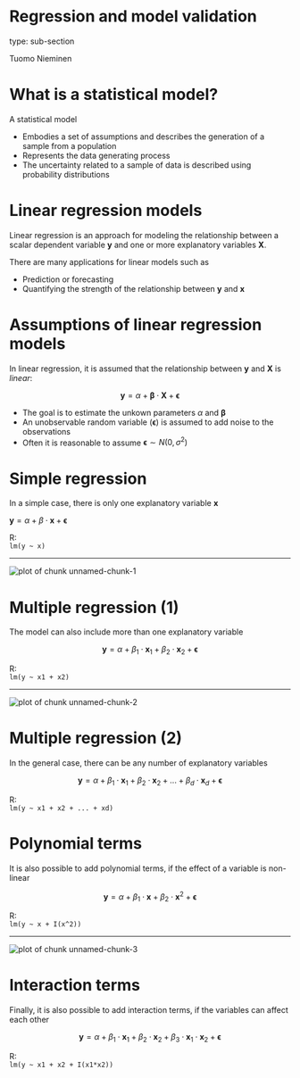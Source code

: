 

Regression and model validation
========================================================
type: sub-section

Tuomo Nieminen

What is a statistical model?
========================================================

A statistical model 

- Embodies a set of assumptions and describes the generation of a sample from a population
- Represents the data generating process
- The uncertainty related to a sample of data is described using probability distributions

<!-- source: [wikipedia](https://en.wikipedia.org/wiki/Statistical_model) -->

Linear regression models
========================================================

Linear regression is an approach for modeling the relationship between a scalar dependent variable $\mathbf{y}$ and one or more explanatory variables $\mathbf{X}$.  

There are many applications for linear models such as

- Prediction or forecasting
- Quantifying the strength of the relationship between $\mathbf{y}$ and $\mathbf{x}$


Assumptions of linear regression models
========================================================

In linear regression, it is assumed that the relationship between $\mathbf{y}$ and  $\mathbf{X}$ is *linear*:

$$\mathbf{y} = \alpha + \mathbf{\beta} \cdot \mathbf{X} + \mathbf{\epsilon}$$

- The goal is to estimate the unkown parameters $\alpha$ and $\mathbf{\beta}$
- An unobservable random variable ($\mathbf{\epsilon}$) is assumed to add noise to the observations
- Often it is reasonable to assume $\mathbf{\epsilon} \sim N(0, \sigma^2)$

<!-- source: [wikipedia](https://en.wikipedia.org/wiki/Linear_regression) -->


Simple regression
========================================================

In a simple case, there is only one explanatory variable $\mathbf{x}$

$\mathbf{y} =  \alpha + \beta \cdot \mathbf{x} + \mathbf{\epsilon}$

R:  
```lm(y ~ x)```  

***
![plot of chunk unnamed-chunk-1](figure/unnamed-chunk-1-1.png)



Multiple regression (1)
========================================================

The model can also include more than one explanatory variable

$$\mathbf{y} = \alpha + \beta_1 \cdot \mathbf{x}_1 + \beta_2 \cdot \mathbf{x}_2 + \mathbf{\epsilon}$$

R:  
```lm(y ~ x1 + x2)```  

***
![plot of chunk unnamed-chunk-2](figure/unnamed-chunk-2-1.png)


Multiple regression (2)
========================================================

In the general case, there can be any number of explanatory variables

$$\mathbf{y} = \alpha + \beta_1 \cdot \mathbf{x}_1 + \beta_2 \cdot \mathbf{x}_2 + ... + \beta_d \cdot \mathbf{x}_d + \mathbf{\epsilon}$$

R:  
```lm(y ~ x1 + x2 + ... + xd)```  

Polynomial terms
========================================================

It is also possible to add polynomial terms, if the effect of a variable is non-linear

$$\mathbf{y} = \alpha + \beta_1 \cdot \mathbf{x} + \beta_2 \cdot \mathbf{x}^2 + \mathbf{\epsilon}$$

R:  
```lm(y ~ x + I(x^2))```  

***

![plot of chunk unnamed-chunk-3](figure/unnamed-chunk-3-1.png)


Interaction terms
========================================================
 Finally, it is also possible to add interaction terms, if the variables can affect each other
 
 $$\mathbf{y} = \alpha + \beta_1 \cdot \mathbf{x}_1 + \beta_2 \cdot \mathbf{x}_2 + \beta_3 \cdot \mathbf{x}_1 \cdot \mathbf{x}_2 + \mathbf{\epsilon}$$
 
R:  
```lm(y ~ x1 + x2 + I(x1*x2))```  
